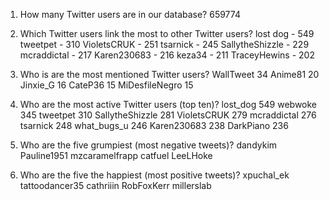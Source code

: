 1. How many Twitter users are in our database? 659774

2. Which Twitter users link the most to other Twitter users?
    lost dog - 549
    tweetpet - 310
    VioletsCRUK - 251
    tsarnick - 245 
    SallytheShizzle - 229 
    mcraddictal - 217 
    Karen230683 - 216 
    keza34 - 211 
    TraceyHewins - 202 
    
3. Who is are the most mentioned Twitter users? 
    WallTweet 34 
    Anime81   20 
    Jinxie_G  16 
    CateP36   15 
    MiDesfileNegro  15 

4. Who are the most active Twitter users (top ten)?
    lost_dog   549 
    webwoke   345
    tweetpet   310 
    SallytheShizzle  281 
    VioletsCRUK   279
    mcraddictal   276 
    tsarnick   248
    what_bugs_u   246
    Karen230683   238
    DarkPiano   236

5. Who are the five grumpiest (most negative tweets)?
dandykim
Pauline1951
mzcaramelfrapp
catfuel
LeeLHoke

6. Who are the five the happiest (most positive tweets)?
xpuchal_ek
tattoodancer35
cathriiin
RobFoxKerr
millerslab